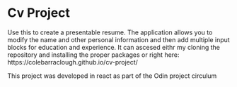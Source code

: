 <h1> Cv Project </h1>

<p> Use this to create a presentable resume. The application allows you to modify the name and other personal information and then add multiple input blocks for education and experience. It can ascesed eithr my cloning the repository and installing the proper packages or right here: https://colebarraclough.github.io/cv-project/ </p>

<p> This project was developed in react as part of the Odin project circulum </p>
